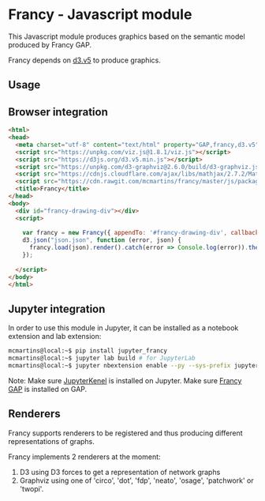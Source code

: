# Francy - Javascript module

This Javascript module produces graphics based on the semantic model produced by Francy GAP.

Francy depends on [d3.v5](https://d3js.org/) to produce graphics.

## Usage

## Browser integration

```html
<html>
<head>
  <meta charset="utf-8" content="text/html" property="GAP,francy,d3.v5">
  <script src="https://unpkg.com/viz.js@1.8.1/viz.js"></script>
  <script src="https://d3js.org/d3.v5.min.js"></script>
  <script src="https://unpkg.com/d3-graphviz@2.6.0/build/d3-graphviz.js"></script>
  <script src="https://cdnjs.cloudflare.com/ajax/libs/mathjax/2.7.2/MathJax.js?config=TeX-AMS-MML_HTMLorMML-full,Safe"></script>
  <script src="https://cdn.rawgit.com/mcmartins/francy/master/js/packages/francy-extension-browser/dist/browser/francy-extension-browser.bundle.js"></script>
  <title>Francy</title>
</head>
<body>
  <div id="francy-drawing-div"></div>
  <script>
  
    var francy = new Francy({ appendTo: '#francy-drawing-div', callbackHandler: console.log });
    d3.json("json.json", function (error, json) {
      francy.load(json).render().catch(error => Console.log(error)).then(element => console.log('do whatever with the element:', element));
    });
  
  </script>
</body>
</html>
```

## Jupyter integration

In order to use this module in Jupyter, it can be installed as a notebook extension and lab extension:

```bash
mcmartins@local:~$ pip install jupyter_francy
mcmartins@local:~$ jupyter lab build # for JupyterLab
mcmartins@local:~$ jupyter nbextension enable --py --sys-prefix jupyter_francy # for Notebook
```

Note: 
Make sure [JupyterKenel](https://github.com/gap-packages/JupyterKernel) is installed on Jupyter.
Make sure [Francy GAP](/gap) is installed on GAP.

## Renderers

Francy supports renderers to be registered and thus producing different representations of graphs.

Francy implements 2 renderers at the moment:

1. D3 using D3 forces to get a representation of network graphs
2. Graphviz using one of 'circo', 'dot', 'fdp', 'neato', 'osage', 'patchwork' or 'twopi'.

